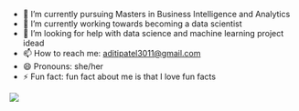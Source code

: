 




- 🔭 I’m currently pursuing Masters in Business Intelligence and Analytics
- 🌱 I’m currently working towards becoming a data scientist 
- 🤔 I’m looking for help with data science and machine learning project idead
- 📫 How to reach me: aditipatel3011@gmail.com
- 😄 Pronouns: she/her
- ⚡ Fun fact: fun fact about me is that I love fun facts

<img src= "[https://github.com/aditip30/aditip30/commit/19c5f75223514e36da7b18d773b476f0dedd94b0(https://github.com/aditip30/aditip30/blob/main/header.png?raw=true)">
